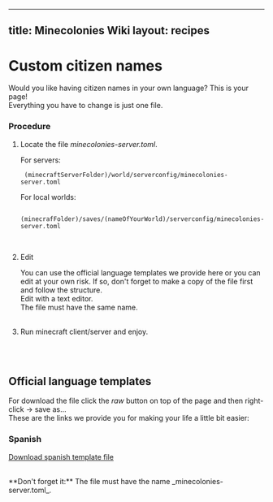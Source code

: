  
---
title: Minecolonies Wiki
layout: recipes
---
# Custom citizen names

Would you like having citizen names in your own language? This is your page!<br>
Everything you have to change is just one file.
<br>

### Procedure
1. Locate the file _minecolonies-server.toml_.<br>
 
	For servers:<br>

		(minecraftServerFolder)/world/serverconfig/minecolonies-server.toml

	For local worlds:<br>
    
    	(minecrafFolder)/saves/(nameOfYourWorld)/serverconfig/minecolonies-server.toml
        
<br>

2. Edit
	
	You can use the official language templates we provide here or you can edit at your own risk. If so, don't forget to make a copy of the file first and follow the structure.
    <br>Edit with a text editor.
    <br>The file must have the same name.
    <br><br>
    
3. Run minecraft client/server and enjoy.

<br><br>

## Official language templates
For download the file click the _raw_ button on top of the page and then right-click -> save as...<br>
These are the links we provide you for making your life a little bit easier:

### Spanish

[Download spanish template file](../source/misc/languageNameTemplates/spanishTemplate.toml)


<br>
**Don't forget it:** The file must have the name _minecolonies-server.toml_.
        
